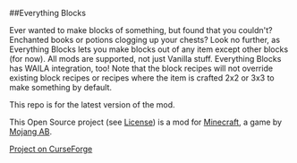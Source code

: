 ##Everything Blocks

Ever wanted to make blocks of something, but found that you couldn't? Enchanted books or potions clogging up your chests? Look no further, as Everything Blocks lets you make blocks out of any item except other blocks (for now). All mods are supported, not just Vanilla stuff. Everything Blocks has WAILA integration, too! Note that the block recipes will not override existing block recipes or recipes where the item is crafted 2x2 or 3x3 to make something by default.

This repo is for the latest version of the mod.

This Open Source project (see [License](https://github.com/sblectric/EverythingBlocks/blob/master/license.md)) is a mod for [Minecraft](http://www.minecraft.net/), a game by [Mojang AB](http://mojang.com/).

[Project on CurseForge](http://minecraft.curseforge.com/projects/everything-blocks)
